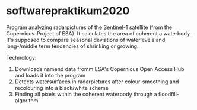 # softwarepraktikum2020

Program analyzing radarpictures of the Sentinel-1 satellite (from the Copernicus-Project of ESA). It calculates the area of coherent a waterbody. It's supposed to compare seasonal deviations of waterlevels and long-/middle term tendencies of shrinking  or growing.

Technology:
1. Downloads namend data fromm ESA's Copernicus Open Access Hub and loads it into the program
2. Detects watersurfaces in radarpictures after colour-smoothing and recolouring into a black/white scheme
3. Finding all pixels within the coherent waterbody through a floodfill-algorithm
